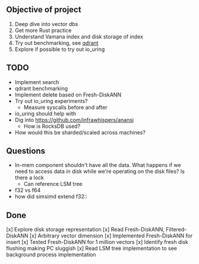 ## Objective of project

1. Deep dive into vector dbs
2. Get more Rust practice
3. Understand Vamana index and disk storage of index
4. Try out benchmarking, see [qdrant](https://qdrant.tech/benchmarks/)
5. Explore if possible to try out io_uring

## TODO

- Implement search
- qdrant benchmarking
- Implement delete based on Fresh-DiskANN
- Try out io_uring experiments?
  - Measure syscalls before and after
- io_uring should help with
- Dig into <https://github.com/infrawhispers/anansi>
  - How is RocksDB used?
- How would this be sharded/scaled across machines?

## Questions

- In-mem component shouldn't have all the data. What happens if we need to access data in disk while we're operating on the disk files? Is there a lock
  - Can reference LSM tree
- f32 vs f64
- how did simsimd extend f32::

## Done

[x] Explore disk storage representation
[x] Read Fresh-DiskANN, Filtered-DiskANN
[x] Arbitrary vector dimension
[x] Implemented Fresh-DiskANN for insert
[x] Tested Fresh-DiskANN for 1 million vectors
[x] Identify fresh disk flushing making PC sluggish
[x] Read LSM tree implementation to see background process implementation